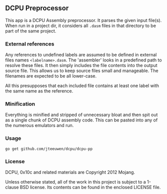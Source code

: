 ## DCPU Preprocessor

This app is a DCPU Assembly preprocessor. It parses the given input file(s).
When run in a project dir, it considers all `.dasm` files in that
directory to be part of the same project.

### External references

Any references to undefined labels are assumed to be defined
in external files names `<labelname>.dasm`. The 'assembler' looks in a
predefined path to resolve these files. It then simply includes the file
contents into the output source file. This allows us to keep source files
small and manageable. The filenames are expected to be all lower-case.

All this presupposes that each included file contains at least one label
with the same name as the reference.

### Minification

Everything is minified and stripped of unnecessary bloat and then
spit out as a single chunk of DCPU assembly code. This can be pasted into
any of the numerous emulators and run.

### Usage

    go get github.com/jteeuwen/dcpu/dcpu-pp

### License

DCPU, 0x10c and related materials are Copyright 2012 Mojang.

Unless otherwise stated, all of the work in this project is subject to a
1-clause BSD license. Its contents can be found in the enclosed LICENSE file.

